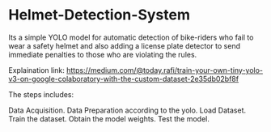 # Helmet-Detection-System
Its a simple YOLO model for automatic detection of bike-riders who fail to wear a safety helmet and also adding a license plate detector to send immediate penalties to those who are violating the rules.

Explaination link: https://medium.com/@today.rafi/train-your-own-tiny-yolo-v3-on-google-colaboratory-with-the-custom-dataset-2e35db02bf8f

The steps includes:

Data Acquisition.
Data Preparation according to the yolo.
Load Dataset.
Train the dataset.
Obtain the model weights.
Test the model.
